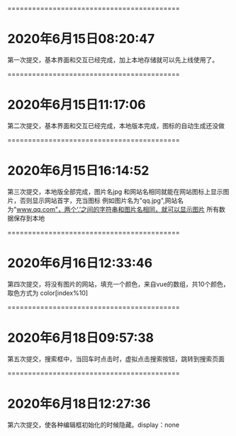 
==========================================

# 2020年6月15日08:20:47
第一次提交，基本界面和交互已经完成，加上本地存储就可以先上线使用了。

==========================================
# 2020年6月15日11:17:06
第二次提交，基本界面和交互已经完成，本地版本完成，图标的自动生成还没做

==========================================
# 2020年6月15日16:14:52
第三次提交，本地版全部完成，图片名jpg 和网站名相同就能在网站图标上显示图片，否则显示网站首字，充当图标
例如图片名为"qq.jpg",网站名为"www.qq.com"，两个‘.’之间的字符串和图片名相同，就可以显示图片
所有数据保存到本地

==========================================
# 2020年6月16日12:33:46
第四次提交，将没有图片的网站，填充一个颜色，来自vue的数组，共10个颜色，取色方式为 color[index%10]

==========================================
# 2020年6月18日09:57:38
第五次提交，搜索框中，当回车时点击时，虚拟点击搜索按钮，跳转到搜索页面

==========================================
# 2020年6月18日12:27:36
第六次提交，使各种编辑框初始化的时候隐藏。display：none